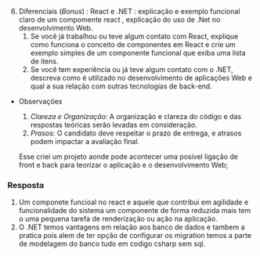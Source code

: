 6. Diferenciais (*Bonus*) : React e .NET : explicação e exemplo funcional claro de um compomente react , explicação do uso de .Net no desenvolvimento Web.
    1. Se você já trabalhou ou teve algum contato com React, explique como funciona o conceito de componentes em React e crie um exemplo simples de um componente funcional que exiba uma lista de itens.
    2. Se você tem experiência ou já teve algum contato com o .NET, descreva como é utilizado no desenvolvimento de aplicações Web e qual a sua relação com outras tecnologias de back-end.

- Observações 
    1. *Clareza e Organização:*  A organização e clareza do código e das respostas teóricas serão levadas em consideração.
    2. *Prasos:* O candidato deve respeitar o prazo de entrega, e atrasos podem impactar a avaliação final.

    Esse criei um projeto aonde pode acontecer uma posivel ligação de front e back para teorizar o aplicação e o desenvolvimento Web;


### Resposta

1. Um componete funcioal no react e aquele que contribui em agilidade e funcionalidade do sistema um componente de forma reduzida mais tem o uma pequena tarefa de renderização ou ação na aplicação.
2. O .NET temos vantagens em relação aos banco de dados e tambem a pratica pois alem de ter opção de configurar os migration temos a parte de modelagem do banco tudo em codigo csharp sem sql.